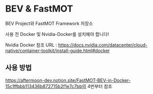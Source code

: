 # BEV & FastMOT 

BEV Project와 FastMOT Framework 저장소

사용 전 Docker 및 Nvidia-Docker를 설치해야 합니다!

Nvidia Docker 참조 URL : https://docs.nvidia.com/datacenter/cloud-native/container-toolkit/install-guide.html#docker

## 사용 방법

https://aftermoon-dev.notion.site/FastMOT-BEV-in-Docker-15c1ffbbb113436b872715b2f1e7c7bb의 4번부터 참조